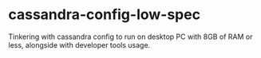 # cassandra-config-low-spec

Tinkering with cassandra config to run on desktop PC with 8GB of RAM or less, alongside with developer tools usage.
